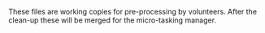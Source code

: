 These files are working copies for pre-processing by volunteers. After the clean-up these will be merged for the micro-tasking manager.
